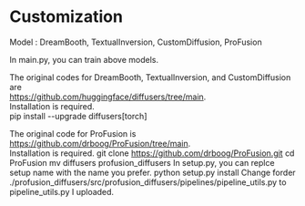 # Customization

Model : DreamBooth, TextualInversion, CustomDiffusion, ProFusion   

In main.py, you can train above models.   

The original codes for DreamBooth, TextualInversion, and CustomDiffusion are   
https://github.com/huggingface/diffusers/tree/main.   
Installation is required.   
  pip install --upgrade diffusers[torch]


The original code for ProFusion is   
https://github.com/drboog/ProFusion/tree/main.   
Installation is required.
  git clone https://github.com/drboog/ProFusion.git
  cd ProFusion
  mv diffusers profusion_diffusers
In setup.py, you can replce setup name with the name you prefer.
  python setup.py install
Change forder ./profusion_diffusers/src/profusion_diffusers/pipelines/pipeline_utils.py to pipeline_utils.py I uploaded.
